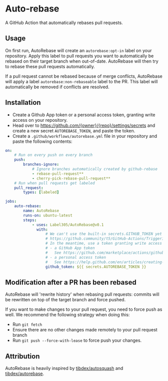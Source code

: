 # Auto-rebase

A GitHub Action that automatically rebases pull requests.

## Usage

On first run, AutoRebase will create an `autorebase:opt-in` label on your repository.
Apply this label to pull requests you want to automatically be rebased on their target branch when out-of-date.
AutoRebase will then try to rebase these pull requests automatically.

If a pull request cannot be rebased because of merge conflicts, AutoRebase will apply a label `autorebase:non-rebaseable` label to the PR.
This label will automatically be removed if conflicts are resolved.

## Installation

-   Create a Github App token or a personal access token, granting write access on your repository.
-   Head over to https://github.com/{owner}/{repo}/settings/secrets and create a new secret `AUTOREBASE_TOKEN`, and paste the token.
-   Create a `.github/workflows/autorebase.yml` file in your repository and paste the following contents:

```yaml
on:
    # Run on every push on every branch
    push:
        branches-ignore:
            # Ignore branches automatically created by github-rebase
            - rebase-pull-request**
            - cherry-pick-rebase-pull-request**
    # Run when pull requests get labeled
    pull_request:
        types: [labeled]

jobs:
    auto-rebase:
        name: AutoRebase
        runs-on: ubuntu-latest
        steps:
            - uses: Label305/AutoRebase@v0.1
              with:
                  # We can't use the built-in secrets.GITHUB_TOKEN yet because of this limitation:
                  # https://github.community/t5/GitHub-Actions/Triggering-a-new-workflow-from-another-workflow/td-p/31676
                  # In the meantime, use a token granting write access on the repo:
                  # - a GitHub App token
                  #   See https://github.com/marketplace/actions/github-app-token.
                  # - a personal access token
                  #   See https://help.github.com/en/articles/creating-a-personal-access-token-for-the-command-line.
                  github_token: ${{ secrets.AUTOREBASE_TOKEN }}
```

## Modification after a PR has been rebased

AutoRebase will 'rewrite history' when rebasing pull requests:
commits will be rewritten on top of the target branch and force pushed.

If you want to make changes to your pull request, you need to force push as well.
We recommend the following strategy when doing this:

-   Run `git fetch`
-   Ensure there are no other changes made remotely to your pull request branch
-   Run `git push --force-with-lease` to force push your changes.

## Attribution

AutoRebase is heavily inspired by [tibdex/autosquash](https://github.com/tibdex/autosquash) and [tibdex/autorebase](https://github.com/tibdex/autorebase).
